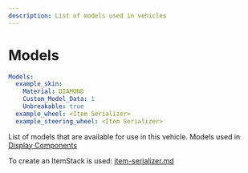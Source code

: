 ```yaml
---
description: List of models used in vehicles
---
```


# Models

```yaml
Models:
  example_skin:
    Material: DIAMOND
    Custom_Model_Data: 1
    Unbreakable: true
  example_wheel: <Item Serializer>
  example_steering_wheel: <Item Serializer>
```

List of models that are available for use in this vehicle. Models used in [Display Components](components/entity-settings.md#displays)

To create an ItemStack is used: [item-serializer.md](../item-serializer.md "mention")
